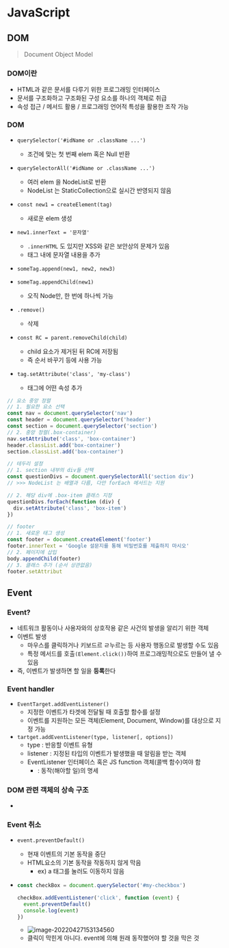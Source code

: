 # JavaScript

## DOM

> Document Object Model

### DOM이란

* HTML과 같은 문서를 다루기 위한 프로그래밍 인터페이스
* 문서를 구조화하고 구조화된 구성 요소를 하나의 객체로 취급
* 속성 접근 / 메서드 활용 / 프로그래밍 언어적 특성을 활용한 조작 가능

### DOM

* `querySelector('#idName or .className ...')`
  * 조건에 맞는 첫 번째 elem 혹은 Null 반환
* `querySelectorAll('#idName or .className ...')`
  * 여러 elem 을 NodeList로 반환
  * NodeList 는 StaticCollection으로 실시간 반영되지 않음

* `const new1 = createElement(tag)`
  * 새로운 elem 생성
* `new1.innerText = '문자열'`
  * `.innerHTML` 도 있지만 XSS와 같은 보안상의 문제가 있음
  * 태그 내에 문자열 내용을 추가
* `someTag.append(new1, new2, new3)`
* `someTag.appendChild(new1)`
  * 오직 Node만, 한 번에 하나씩 가능
* `.remove()`
  * 삭제
* `const RC = parent.removeChild(child)`
  * child 요소가 제거된 뒤 RC에 저장됨
  * 즉 순서 바꾸기 등에 사용 가능
* `tag.setAttribute('class', 'my-class')`
  * 태그에 어떤 속성 추가

```javascript
// 요소 중앙 정렬
// 1. 필요한 요소 선택
const nav = document.querySelector('nav')
const header = document.querySelector('header')
const section = document.querySelector('section')
// 2. 중앙 정렬(.box-container)
nav.setAttribute('class', 'box-container')
header.classList.add('box-container')
section.classList.add('box-container')
```

```javascript
// 테두리 설정
// 1. section 내부의 div들 선택
const questionDivs = document.querySelectorAll('section div')
// >>> NodeList 는 배열과 다름, 다만 forEach 메서드는 지원

// 2. 해당 div에 .box-item 클래스 지정
questionDivs.forEach(function (div) {
  div.setAttribute('class', 'box-item')
})
```

```javascript
// footer
// 1. 새로운 태그 생성
const footer = document.createElement('footer')
footer.innerText = 'Google 설문지를 통해 비밀번호를 제출하지 마시오'
// 2. 페이지에 삽입
body.appendChild(footer)
// 3. 클래스 추가 (순서 상관없음)
footer.setAttribut
```



## Event

### Event?

* 네트워크 활동이나 사용자와의 상호작용 같은 사건의 발생을 알리기 위한 객체
* 이벤트 발생
  * 마우스를 클릭하거나 키보드르 ㄹ누르는 등 사용자 행동으로 발생할 수도 있음
  * 특정 메서드를 호출`(Element.click())`하여 프로그래밍적으로도 만들어 낼 수 있음
* 즉, 이벤트가 발생하면 할 일을 **등록**한다

### Event handler

* `EventTarget.addEventListener()`
  * 지정한 이벤트가 타겟에 전달될 때 호출할 함수를 설정
  * 이벤트를 지원하는 모든 객체(Element, Document, Window)를 대상으로 지정 가능
* `tartget.addEventListener(type, listener[, options])`
  * type : 반응할 이벤트 유형
  * listener : 지정된 타입의 이벤트가 발생했을 때 알림을 받는 객체
  * EventListener 인터페이스 혹은 JS function 객체(콜백 함수)여야 함
    * : 동작(해야할 일)의 명세

### DOM 관련 객체의 상속 구조

* 



### Event 취소

* `event.preventDefault()`

  * 현재 이벤트의 기본 동작을 중단
  * HTML요소의 기본 동작을 작동하지 않게 막음
    * ex) a 태그를 눌러도 이동하지 않음

* ```javascript
  const checkBox = document.querySelector('#my-checkbox')
  
  checkBox.addEventListener('click', function (event) {
    event.preventDefault()
    console.log(event)
  })
  ```

  * ![image-20220427153134560](README.assets/image-20220427153134560.png)
  * 클릭이 막힌게 아니다. event에 의해 원래 동작했어야 할 것을 막은 것

